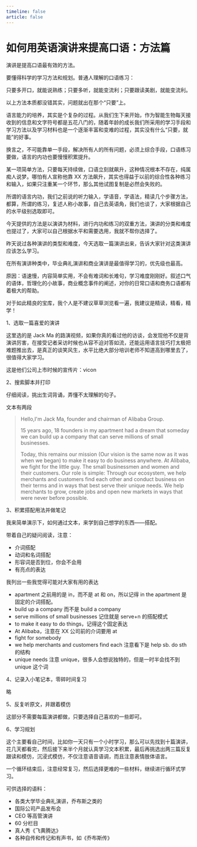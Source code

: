 ```yaml
---
timeline: false
article: false
---
```


# 如何用英语演讲来提高口语：方法篇

演讲是提高口语最有效的方法。

要懂得科学的学习方法和规划。普通人理解的口语练习：

只要多开口，就能说熟练；只要多听，就能变流利；只要跟读美剧，就能变流利。

以上方法本质都没错其实，问题就出在那个“只要”上。

语言能力的培养，其实是个复杂的过程。从我们生下来开始，作为智能生物每天接收到的信息和文字符号都是五花八门的，随着年龄的成长我们所采用的学习手段和学习方法以及学习材料也是一个逐渐丰富和变难的过程，其实没有什么“只要，就能”的好事。

换言之，不可能靠单一手段，解决所有人的所有问题，必须上综合手段，口语练习要做，语言的内功也要慢慢积累提升。

某一项简单方法，只要每天持续做，口语立刻就飙升，这种情况根本不存在，纯属痴人说梦。哪怕有人宣称他靠 XX 方法飙升，其实也得益于以前的综合性各种练习和输入，如果只注重某一个环节，那么其他试图复制是必然会失败的。

所谓的语言内功，我们之前说的听力输入，学语音，学语法，精读几个步骤方法，都算，所谓的练习，复述人称小故事，自己去英语角，我们也谈了，大家根据自己的水平级别选取即可。

今天提供的方法是以演讲为材料，进行内功和练习的双重方法，演讲的分类和难度也提过了，大家可以自己根据水平和需要选用，我就不帮你选择了。

昨天说过各种演讲的类型和难度，今天选取一篇演讲出来，告诉大家针对这类演讲应该怎么学习。

在所有演讲种类中，毕业典礼演讲和商业演讲是最值得学习的，优先级也最高。

原因：语速慢，内容简单实用，不会有难词和长难句，学习难度刚刚好。叙述口气的语体，哲理化的小故事，商业概念事件的阐述，对你的日常口语和商务口语都有着极大的帮助。

对于如此精良的宝库，我个人是不建议草草浏览看一遍，我建议是精读，精看，精学！

1、选取一篇喜爱的演讲

这里选的是 Jack Ma 的路演视频，如果你真的看过他的访谈，会发现他不仅是背演讲厉害，在接受记者采访时候也从容不迫对答如流，还能运用语言技巧打太极把难题推出去，是真正的谈笑风生，水平比绝大部分培训老师不知道高到哪里去了，很值得大家学习。

这是他们公司上市时候的宣传片：vicon

2、搜索脚本并打印

仔细阅读，挑出生词背诵，弄懂不太理解的句子。

文本有两段

>Hello,I'm Jack Ma, founder and chairman of Alibaba Group.
>
>15 years ago, 18 founders in my apartment had a dream that someday we can build up a company that can serve millions of small businesses.
>
>Today, this remains our mission (Our vision is the same now as it was when we began) to make it easy to do business anywhere. At Alibaba, we fight for the little guy. The small businessmen and women and their customers. Our role is simple: Through our ecosystem, we help merchants and customers find each other and conduct business on their terms and in ways that best serve their unique needs. We help merchants to grow, create jobs and open new markets in ways that were never before possible.

3、积累搭配用法并做笔记

我来简单演示下，如何通过文本，来学到自己想学的东西——搭配。

带着自己的疑问阅读，注意：

- 介词搭配
- 动词和名词搭配
- 形容词是否到位，你会不会用
- 有亮点的表达

我列出一些我觉得可能对大家有用的表达

- apartment 之前用的是 in，而不是 at 和 on，所以记得 in the apartment 是固定的介词搭配。
- build up a company 而不是 build a company
- serve millions of small businesses 记住就是 serve+n 的搭配模式
- to make it easy to do things，记得这个固定表达
- At Alibaba，注意在 XX 公司前的介词要用 at
- fight for somebody
- we help merchants and customers find each 注意看下是 help sb. do sth 的结构
- unique needs 注意 unique，很多人会想说独特的，但是一时半会找不到 unique 这个词

4、记录入小笔记本，零碎时间复习

略

5、反复听原文，并跟着模仿

这部分不需要每篇演讲都做，只要选择自己喜欢的一些即可。

6、学习规划

这个主要看自己时间，比如你一天只有一个小时学习，那么可以先找到十篇演讲，花几天都看完，然后接下来半个月就认真学习文本积累，最后再挑选出两三篇反复跟读和模仿，沉浸式模仿，不仅注意语音语调，而且注意表情肢体语言。

一个循环结束后，注意经常复习，然后选择更难的一些材料，继续进行循环式学习。

可供选择的语料：

- 各类大学毕业典礼演讲，乔布斯之类的
- 国际公司产品发布会
- CEO 等高管演讲
- 60 分栏目
- 真人秀《飞黄腾达》
- 各种自传和传记和有声书，如《乔布斯传》